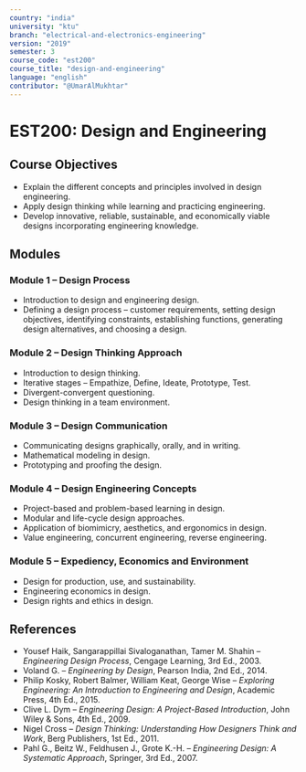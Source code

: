 ```yaml
---
country: "india"
university: "ktu"
branch: "electrical-and-electronics-engineering"
version: "2019"
semester: 3
course_code: "est200"
course_title: "design-and-engineering"
language: "english"
contributor: "@UmarAlMukhtar"
---
```


# EST200: Design and Engineering  

## Course Objectives  
* Explain the different concepts and principles involved in design engineering.  
* Apply design thinking while learning and practicing engineering.  
* Develop innovative, reliable, sustainable, and economically viable designs incorporating engineering knowledge.  

## Modules  

### Module 1 – Design Process  
* Introduction to design and engineering design.  
* Defining a design process – customer requirements, setting design objectives, identifying constraints, establishing functions, generating design alternatives, and choosing a design.  

### Module 2 – Design Thinking Approach  
* Introduction to design thinking.  
* Iterative stages – Empathize, Define, Ideate, Prototype, Test.  
* Divergent-convergent questioning.  
* Design thinking in a team environment.  

### Module 3 – Design Communication  
* Communicating designs graphically, orally, and in writing.  
* Mathematical modeling in design.  
* Prototyping and proofing the design.  

### Module 4 – Design Engineering Concepts  
* Project-based and problem-based learning in design.  
* Modular and life-cycle design approaches.  
* Application of biomimicry, aesthetics, and ergonomics in design.  
* Value engineering, concurrent engineering, reverse engineering.  

### Module 5 – Expediency, Economics and Environment  
* Design for production, use, and sustainability.  
* Engineering economics in design.  
* Design rights and ethics in design.  

## References  
* Yousef Haik, Sangarappillai Sivaloganathan, Tamer M. Shahin – *Engineering Design Process*, Cengage Learning, 3rd Ed., 2003.  
* Voland G. – *Engineering by Design*, Pearson India, 2nd Ed., 2014.  
* Philip Kosky, Robert Balmer, William Keat, George Wise – *Exploring Engineering: An Introduction to Engineering and Design*, Academic Press, 4th Ed., 2015.  
* Clive L. Dym – *Engineering Design: A Project-Based Introduction*, John Wiley & Sons, 4th Ed., 2009.  
* Nigel Cross – *Design Thinking: Understanding How Designers Think and Work*, Berg Publishers, 1st Ed., 2011.  
* Pahl G., Beitz W., Feldhusen J., Grote K.-H. – *Engineering Design: A Systematic Approach*, Springer, 3rd Ed., 2007.  
